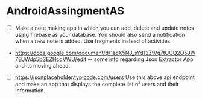 # AndroidAssingmentAS

- [ ] Make a note making app in which you can add, delete and update notes using firebase as your database. You should also send a notification when a new note is added. Use fragments instead of activities.

* https://docs.google.com/document/d/1zdX5NJ_sYd12ZtVg7tUQQ2O5JW7BJWdp5bSEZHcqVWU/edit -- some info regarding Json Extractor App and its moving ahead.

- [ ] https://jsonplaceholder.typicode.com/users
Use this above api endpoint and make an app that displays the complete list of users and their information.
